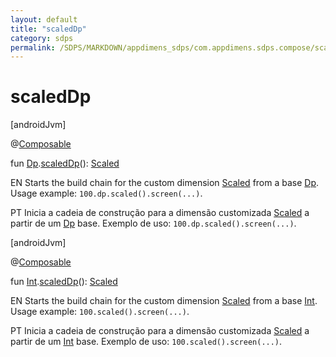 ```yaml
---
layout: default
title: "scaledDp"
category: sdps
permalink: /SDPS/MARKDOWN/appdimens_sdps/com.appdimens.sdps.compose/scaled-dp.html
---
```


# scaledDp

[androidJvm]

@[Composable](https://developer.android.com/reference/kotlin/androidx/compose/runtime/Composable.html)

fun [Dp](https://developer.android.com/reference/kotlin/androidx/compose/ui/unit/Dp.html).[scaledDp](scaled-dp.md)(): [Scaled](-scaled/index.md)

EN Starts the build chain for the custom dimension [Scaled](-scaled/index.md) from a base [Dp](https://developer.android.com/reference/kotlin/androidx/compose/ui/unit/Dp.html). Usage example: `100.dp.scaled().screen(...)`.

PT Inicia a cadeia de construção para a dimensão customizada [Scaled](-scaled/index.md) a partir de um [Dp](https://developer.android.com/reference/kotlin/androidx/compose/ui/unit/Dp.html) base. Exemplo de uso: `100.dp.scaled().screen(...)`.

[androidJvm]

@[Composable](https://developer.android.com/reference/kotlin/androidx/compose/runtime/Composable.html)

fun [Int](https://kotlinlang.org/api/core/kotlin-stdlib/kotlin/-int/index.html).[scaledDp](scaled-dp.md)(): [Scaled](-scaled/index.md)

EN Starts the build chain for the custom dimension [Scaled](-scaled/index.md) from a base [Int](https://kotlinlang.org/api/core/kotlin-stdlib/kotlin/-int/index.html). Usage example: `100.scaled().screen(...)`.

PT Inicia a cadeia de construção para a dimensão customizada [Scaled](-scaled/index.md) a partir de um [Int](https://kotlinlang.org/api/core/kotlin-stdlib/kotlin/-int/index.html) base. Exemplo de uso: `100.scaled().screen(...)`.